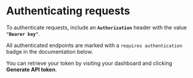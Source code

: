 # Authenticating requests

To authenticate requests, include an **`Authorization`** header with the value **`"Bearer key"`**.

All authenticated endpoints are marked with a `requires authentication` badge in the documentation below.

You can retrieve your token by visiting your dashboard and clicking <b>Generate API token</b>.
